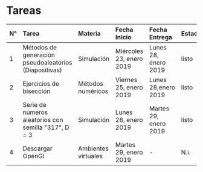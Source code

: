# Tareas

| N° | Tarea     | Materia | Fecha Inicio | Fecha Entrega | Estado |
| :- | :-------- | :------ | :----------- | :------------ | :----- |
| 1 | Métodos de generación pseudoaleatorios <br>(Diapositivas) | Simulación | Miércoles 23, enero 2019 | Lunes 28, enero 2019| listo |
| 2 | Ejercicios de bisección| Métodos numéricos| Viernes 25, enero 2019| Lunes 28,enero 2019| listo |
| 3 | Serie de números aleatorios con semilla "317", D = 3| Simulación | Lunes 28, enero 2019 | Martes 29, enero 2019 | listo |
| 4 | Descargar OpenGl | Ambientes virtuales | Martes 29, enero 2019 | - | N.i. |
